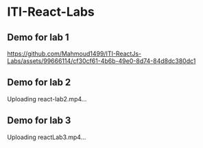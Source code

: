 # ITI-React-Labs

## Demo for lab 1 



https://github.com/Mahmoud1499/ITI-ReactJs-Labs/assets/99666114/cf30cf61-4b6b-49e0-8d74-84d8dc380dc1






## Demo for lab 2



Uploading react-lab2.mp4…



## Demo for lab 3



Uploading reactLab3.mp4…



